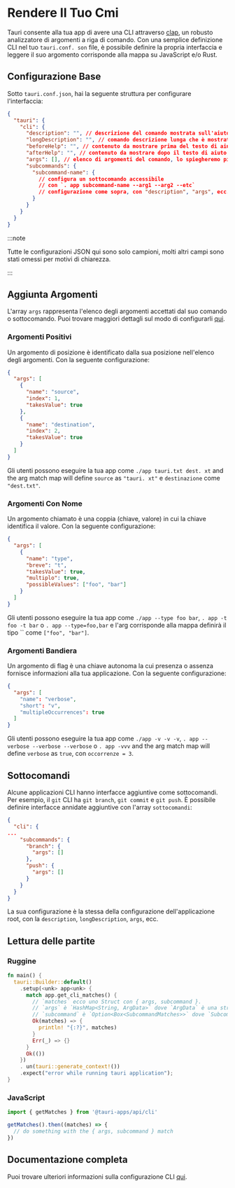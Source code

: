 # Rendere Il Tuo Cmi

Tauri consente alla tua app di avere una CLI attraverso [clap](https://github.com/clap-rs/clap), un robusto analizzatore di argomenti a riga di comando. Con una semplice definizione CLI nel tuo `tauri.conf. son` file, è possibile definire la propria interfaccia e leggere il suo argomento corrisponde alla mappa su JavaScript e/o Rust.

## Configurazione Base

Sotto `tauri.conf.json`, hai la seguente struttura per configurare l'interfaccia:

```json title=src-tauri/tauri.conf.json
{
  "tauri": {
    "cli": {
      "description": "", // descrizione del comando mostrata sull'aiuto
      "longDescription": "", // comando descrizione lunga che è mostrato in aiuto
      "beforeHelp": "", // contenuto da mostrare prima del testo di aiuto
      "afterHelp": "", // contenuto da mostrare dopo il testo di aiuto
      "args": [], // elenco di argomenti del comando, lo spiegheremo più tardi
      "subcommands": {
        "subcommand-name": {
          // configura un sottocomando accessibile
          // con `. app subcommand-name --arg1 --arg2 --etc`
          // configurazione come sopra, con "description", "args", ecc.
        }
      }
    }
  }
}
```

:::note

Tutte le configurazioni JSON qui sono solo campioni, molti altri campi sono stati omessi per motivi di chiarezza.

:::

## Aggiunta Argomenti

L'array `args` rappresenta l'elenco degli argomenti accettati dal suo comando o sottocomando. Puoi trovare maggiori dettagli sul modo di configurarli [qui][tauri config].

### Argomenti Positivi

Un argomento di posizione è identificato dalla sua posizione nell'elenco degli argomenti. Con la seguente configurazione:

```json tauri.conf.json
{
  "args": [
    {
      "name": "source",
      "index": 1,
      "takesValue": true
    },
    {
      "name": "destination",
      "index": 2,
      "takesValue": true
    }
  ]
}
```

Gli utenti possono eseguire la tua app come `./app tauri.txt dest. xt` and the arg match map will define `source` as `"tauri. xt"` e `destinazione` come `"dest.txt"`.

### Argomenti Con Nome

Un argomento chiamato è una coppia (chiave, valore) in cui la chiave identifica il valore. Con la seguente configurazione:

```json tauri.conf.json
{
  "args": [
    {
      "name": "type",
      "breve": "t",
      "takesValue": true,
      "multiplo": true,
      "possibleValues": ["foo", "bar"]
    }
  ]
}
```

Gli utenti possono eseguire la tua app come `./app --type foo bar`, `. app -t foo -t bar` o `. app --type=foo,bar` e l'arg corrisponde alla mappa definirà il tipo `` come `["foo", "bar"]`.

### Argomenti Bandiera

Un argomento di flag è una chiave autonoma la cui presenza o assenza fornisce informazioni alla tua applicazione. Con la seguente configurazione:

```json tauri.conf.json
{
  "args": [
    "name": "verbose",
    "short": "v",
    "multipleOccurrences": true
  ]
}
```

Gli utenti possono eseguire la tua app come `./app -v -v -v`, `. app --verbose --verbose --verbose` o `. app -vvv` and the arg match map will define `verbose` as `true`, con `occorrenze = 3`.

## Sottocomandi

Alcune applicazioni CLI hanno interfacce aggiuntive come sottocomandi. Per esempio, il `git` CLI ha `git branch`, `git commit` e `git push`. È possibile definire interfacce annidate aggiuntive con l'array `sottocomandi`:

```json tauri.conf.json
{
  "cli": {
...
    "subcommands": {
      "branch": {
        "args": []
      },
      "push": {
        "args": []
      }
    }
  }
}
```

La sua configurazione è la stessa della configurazione dell'applicazione root, con la `description`, `longDescription`, `args`, ecc.

## Lettura delle partite

### Ruggine

```rust
fn main() {
  tauri::Builder::default()
    .setup(<unk> app<unk> {
      match app.get_cli_matches() {
        // `matches` ecco uno Struct con { args, subcommand }.
        // `args` è `HashMap<String, ArgData>` dove `ArgData` è una struttura con { value, occurrences }.
        // `subcommand` è `Option<Box<SubcommandMatches>>` dove `SubcommandMatches` è una struttura con { name, matches }.
        Ok(matches) => {
          println! "{:?}", matches)
        }
        Err(_) => {}
      }
      Ok(())
    })
    . un(tauri::generate_context!())
    .expect("error while running tauri application");
}
```

### JavaScript

```js
import { getMatches } from '@tauri-apps/api/cli'

getMatches().then((matches) => {
  // do something with the { args, subcommand } match
})
```

## Documentazione completa

Puoi trovare ulteriori informazioni sulla configurazione CLI [qui][tauri config].

[tauri config]: ../../api/config.md#tauri
